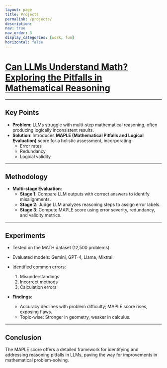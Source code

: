 ```yaml
---
layout: page
title: Projects
permalink: /projects/
description:  
nav: true
nav_order: 3
display_categories: [work, fun]
horizontal: false
---
```


# [Can LLMs Understand Math? Exploring the Pitfalls in Mathematical Reasoning](https://github.com/can-llms-understand-math/llm-experiments)

---

## Key Points

- **Problem**: LLMs struggle with multi-step mathematical reasoning, often producing logically inconsistent results.  
- **Solution**: Introduces **MAPLE (Mathematical Pitfalls and Logical Evaluation)** score for a holistic assessment, incorporating:
  - Error rates
  - Redundancy
  - Logical validity  

---

## Methodology
- **Multi-stage Evaluation**:
  - **Stage 1**: Compare LLM outputs with correct answers to identify misalignments.  
  - **Stage 2**: Judge LLM analyzes reasoning steps to assign error labels.  
  - **Stage 3**: Compute MAPLE score using error severity, redundancy, and validity metrics.

---

## Experiments
- Tested on the MATH dataset (12,500 problems).  
- Evaluated models: Gemini, GPT-4, Llama, Mixtral.  
- Identified common errors:
  1. Misunderstandings
  2. Incorrect methods
  3. Calculation errors  

- **Findings**:
  - Accuracy declines with problem difficulty; MAPLE score rises, exposing flaws.
  - Topic-wise: Stronger in geometry, weaker in calculus.

---

## Conclusion
The MAPLE score offers a detailed framework for identifying and addressing reasoning pitfalls in LLMs, paving the way for improvements in mathematical problem-solving.
